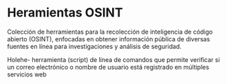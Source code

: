 # Heramientas OSINT
Colección de herramientas para la recolección de inteligencia de código abierto (OSINT), enfocadas en obtener información pública de diversas fuentes en línea para investigaciones y análisis de seguridad.

Holehe- herramienta (script) de línea de comandos que permite verificar si un correo electrónico o nombre de usuario está registrado en múltiples servicios web
